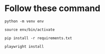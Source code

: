 # Follow these command 
```commandline
python -m venv env
```
```commandline
source env/bin/activate
```
```commandline
pip install -r requirements.txt
```
```commandline
playwright install
```